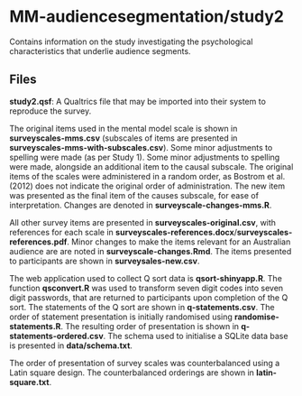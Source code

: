 # MM-audiencesegmentation/study2

Contains information on the study investigating the psychological characteristics that underlie audience segments.

## Files

**study2.qsf**: A Qualtrics file that may be imported into their system to reproduce the survey.

The original items used in the mental model scale is shown in **surveyscales-mms.csv** (subscales of items are presented in **surveyscales-mms-with-subscales.csv**). Some minor adjustments to spelling were made (as per Study 1). Some minor adjustments to spelling were made, alongside an additional item to the causal subscale. The original items of the scales were administered in a random order, as Bostrom et al. (2012) does not indicate the original order of administration. The new item was presented as the final item of the causes subscale, for ease of interpretation. Changes are denoted in **surveyscale-changes-mms.R**.

All other survey items are presented in **surveyscales-original.csv**, with references for each scale in **surveyscales-references.docx**/**surveyscales-references.pdf**. Minor changes to make the items relevant for an Australian audience are are noted in **surveyscale-changes.Rmd**. The items presented to participants are shown in **surveysales-new.csv**.

The web application used to collect Q sort data is **qsort-shinyapp.R**. The function **qsconvert.R** was used to transform seven digit codes into seven digit passwords, that are returned to participants upon completion of the Q sort. The statements of the Q sort are shown in **q-statements.csv**. The order of statement presentation is initially randomised using **randomise-statements.R**. The resulting order of presentation is shown in **q-statements-ordered.csv**. The schema used to initialise a SQLite data base is presented in **data/schema.txt**.

The order of presentation of survey scales was counterbalanced using a Latin square design. The counterbalanced orderings are shown in **latin-square.txt**.
